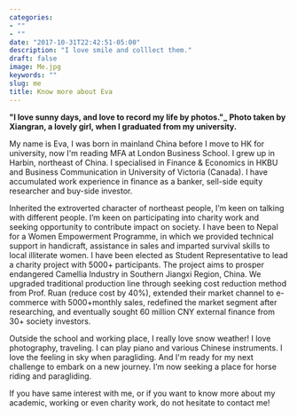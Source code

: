 ```yaml
---
categories:
- ""
- ""
date: "2017-10-31T22:42:51-05:00"
description: "I love smile and colllect them."
draft: false
image: Me.jpg
keywords: ""
slug: me
title: Know more about Eva
---
```

**"I love sunny days, and love to record my life by photos."_**
**Photo taken by Xiangran, a lovely girl, when I graduated from my university.**

My name is Eva, I was born in mainland China before I move to HK for university, now I'm reading MFA at London Business School. I grew up in Harbin, northeast of China. I specialised in Finance & Economics in HKBU and Business Communication in University of Victoria (Canada). I have accumulated work experience in finance as a banker, sell-side equity researcher and buy-side investor.

Inherited the extroverted character of northeast people, I’m keen on talking with different people. I’m keen on participating into charity work and seeking opportunity to contribute impact on society. I have been to Nepal for a Women Empowerment Programme, in which we provided technical support in handicraft, assistance in sales and imparted survival skills to local illiterate women. I have been elected as Student Representative to lead a charity project with 5000+ participants. The project aims to prosper endangered Camellia Industry in Southern Jiangxi Region, China. We upgraded traditional production line through seeking cost reduction method from Prof. Ruan (reduce cost by 40%), extended their market channel to e-commerce with 5000+monthly sales, redefined the market segment after researching, and eventually sought 60 million CNY external finance from 30+ society investors. 


Outside the school and working place, I really love snow weather! I love photography, traveling. I can play piano and various Chinese instruments. I love the feeling in sky when paragliding. And I'm ready for my next challenge to embark on a new journey. I’m now seeking a place for horse riding and paragliding. 

If you have same interest with me, or if you want to know more about my academic, working or even charity work, do not hesitate to contact me!



